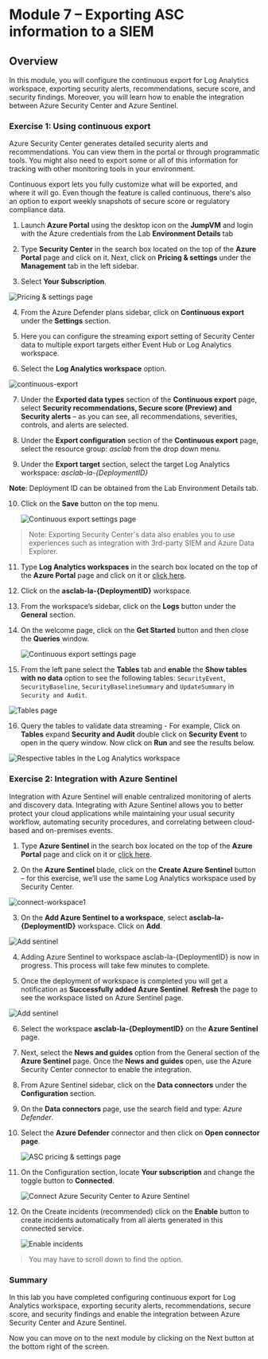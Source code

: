 # Module 7 – Exporting ASC information to a SIEM


## Overview

In this module, you will configure the continuous export for Log Analytics workspace, exporting security alerts, recommendations, secure score, and security findings. Moreover, you will learn how to enable the integration between Azure Security Center and Azure Sentinel.

### Exercise 1: Using continuous export

Azure Security Center generates detailed security alerts and recommendations. You can view them in the portal or through programmatic tools. You might also need to export some or all of this information for tracking with other monitoring tools in your environment.

Continuous export lets you fully customize what will be exported, and where it will go. Even though the feature is called continuous, there's also an option to export weekly snapshots of secure score or regulatory compliance data.

1.	Launch **Azure Portal** using the desktop icon on the **JumpVM** and login with the Azure credentials from the Lab **Environment Details** tab

2.	Type **Security Center** in the search box located on the top of the **Azure Portal** page and click on it. Next, click on **Pricing & settings** under the **Management** tab in the left sidebar.

3.	Select **Your Subscription**.

   ![Pricing & settings page](../Images/asc-pricing-settings-sub.gif?raw=true)

4.	From the Azure Defender plans sidebar, click on **Continuous export** under the **Settings** section.

5.	Here you can configure the streaming export setting of Security Center data to multiple export targets either Event Hub or Log Analytics workspace.

6.	Select the **Log Analytics workspace** option.

   ![continuous-export](../Images/continuous-export.png)

7.	Under the **Exported data types** section of the **Continuous export** page, select **Security recommendations, Secure score (Preview) and Security alerts** – as you can see, all recommendations, severities, controls, and alerts are selected.

8.	Under the **Export configuration** section of the **Continuous export** page, select the resource group: *asclab* from the drop down menu.

9.	Under the **Export target** section, select the target Log Analytics workspace: *asclab-la-{DeploymentID}*

   **Note**: Deployment ID can be obtained from the Lab Environment Details tab.

10. Click on the **Save** button on the top menu.

    ![Continuous export settings page](../Images/asc-continuous-export-settings.gif?raw=true)

> Note: Exporting Security Center's data also enables you to use experiences such as integration with 3rd-party SIEM and Azure Data Explorer.

11. Type **Log Analytics workspaces** in the search box located on the top of the **Azure Portal** page and click on it or [click here](https://portal.azure.com/#blade/HubsExtension/BrowseResource/resourceType/Microsoft.OperationalInsights%2Fworkspaces).

12. Click on the **asclab-la-{DeploymentID}** workspace.

13. From the workspace’s sidebar, click on the **Logs** button under the **General** section.

14. On the welcome page, click on the **Get Started** button and then close the **Queries** window.

    ![Continuous export settings page](../Images/log-analytic-started.png)

15. From the left pane select the **Tables** tab and **enable** the **Show tables with no data** option to see the following tables: `SecurityEvent`, `SecurityBaseline`, `SecurityBaselineSummary` and  `UpdateSummary` in `Security and Audit`.

   ![Tables page](../Images/showtables.png)

16. Query the tables to validate data streaming - For example, Click on **Tables** expand **Security and Audit** double click on **Security Event** to open in the query window. Now click on **Run** and see the results below.

   ![Respective tables in the Log Analytics workspace](../Images/Log-editor-tables.png)

### Exercise 2: Integration with Azure Sentinel

Integration with Azure Sentinel will enable centralized monitoring of alerts and discovery data. Integrating with Azure Sentinel allows you to better protect your cloud applications while maintaining your usual security workflow, automating security procedures, and correlating between cloud-based and on-premises events.

1. Type **Azure Sentinel** in the search box located on the top of the **Azure Portal** page and click on it or [click here](https://portal.azure.com/#blade/Microsoft_Azure_Security_Insights/WorkspaceSelectorBlade).

2.	On the **Azure Sentinel** blade, click on the **Create Azure Sentinel** button – for this exercise, we’ll use the same Log Analytics workspace used by Security Center.

   ![connect-workspace1](../Images/sentinel.png)

3.	On the **Add Azure Sentinel to a workspace**, select **asclab-la-{DeploymentID}** workspace. Click on **Add**.

   ![Add sentinel](../Images/sentineladd.png)

4.	Adding Azure Sentinel to workspace asclab-la-{DeploymentID} is now in progress. This process will take few minutes to complete. 

5.	Once the deployment of workspace is completed you will get a notification as **Successfully added Azure Sentinel**. **Refresh** the page to see the workspace listed on Azure Sentinel page.

  ![Add sentinel](../Images/sentinelws.png)

6. Select the workspace **asclab-la-{DeploymentID}** on the **Azure Sentinel** page. 

7. Next, select the **News and guides** option from the General section of the **Azure Sentinel** page. Once the **News and guides** open, use the Azure Security Center connector to enable the integration.

8.	From Azure Sentinel sidebar, click on the **Data connectors** under the **Configuration** section.

9.	On the **Data connectors** page, use the search field and type: *Azure Defender*.

10. Select the **Azure Defender** connector and then click on **Open connector page**.

    ![ASC pricing & settings page](../Images/Azure-defender-open.png)

11. On the Configuration section, locate **Your subscription** and change the toggle button to **Connected**.

    ![Connect Azure Security Center to Azure Sentinel](../Images/connected.png)

12. On the Create incidents (recommended) click on the **Enable** button to create incidents automatically from all alerts generated in this connected service.

    ![Enable incidents](../Images/asc-sentinel-enable-incidents.gif?raw=true)
 
 >You may have to scroll down to find the option.

### Summary

In this lab you have completed configuring continuous export for Log Analytics workspace, exporting security alerts, recommendations, secure score, and security findings and enable the integration between Azure Security Center and Azure Sentinel.

Now you can move on to the next module by clicking on the Next button at the bottom right of the screen.
